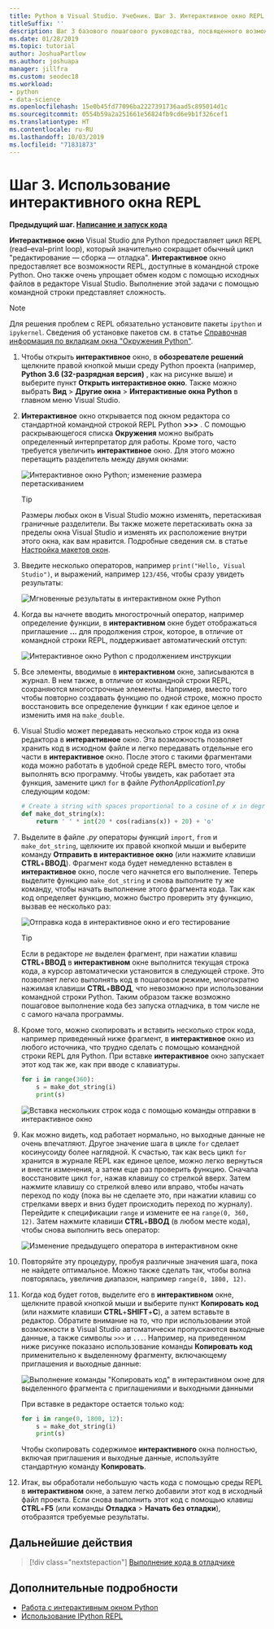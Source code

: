 ```yaml
---
title: Python в Visual Studio. Учебник. Шаг 3. Интерактивное окно REPL
titleSuffix: ''
description: Шаг 3 базового пошагового руководства, посвященного возможностям Python в Visual Studio. Здесь рассматривается интерактивное окно REPL в Python.
ms.date: 01/28/2019
ms.topic: tutorial
author: JoshuaPartlow
ms.author: joshuapa
manager: jillfra
ms.custom: seodec18
ms.workload:
- python
- data-science
ms.openlocfilehash: 15e0b45fd77096ba2227391736aad5c895014d1c
ms.sourcegitcommit: 0554b59a2a251661e56824fb9cd6e9b1f326cef1
ms.translationtype: HT
ms.contentlocale: ru-RU
ms.lasthandoff: 10/03/2019
ms.locfileid: "71831873"
---
```

# <a name="step-3-use-the-interactive-repl-window"></a>Шаг 3. Использование интерактивного окна REPL

**Предыдущий шаг. [Написание и запуск кода](tutorial-working-with-python-in-visual-studio-step-02-writing-code.md)**

**Интерактивное окно** Visual Studio для Python предоставляет цикл REPL (read–eval–print loop), который значительно сокращает обычный цикл "редактирование — сборка — отладка". **Интерактивное** окно предоставляет все возможности REPL, доступные в командной строке Python. Оно также очень упрощает обмен кодом с помощью исходных файлов в редакторе Visual Studio. Выполнение этой задачи с помощью командной строки представляет сложность.

> [!NOTE]
> Для решения проблем с REPL обязательно установите пакеты `ipython` и `ipykernel`. Сведения об установке пакетов см. в статье [Справочная информация по вкладкам окна "Окружения Python"](https://docs.microsoft.com/en-us/visualstudio/python/python-environments-window-tab-reference#packages-tab).

1. Чтобы открыть **интерактивное** окно, в **обозревателе решений** щелкните правой кнопкой мыши среду Python проекта (например, **Python 3.6 (32-разрядная версия)** , как на рисунке выше) и выберите пункт **Открыть интерактивное окно**. Также можно выбрать **Вид** > **Другие окна** > **Интерактивные окна Python** в главном меню Visual Studio.

1. **Интерактивное** окно открывается под окном редактора со стандартной командной строкой REPL Python **>>>** . С помощью раскрывающегося списка **Окружения** можно выбрать определенный интерпретатор для работы. Кроме того, часто требуется увеличить **интерактивное** окно. Для этого можно перетащить разделитель между двумя окнами:

    ![Интерактивное окно Python; изменение размера перетаскиванием](media/vs-getting-started-python-11-interactive1b.png)

    > [!Tip]
    > Размеры любых окон в Visual Studio можно изменять, перетаскивая граничные разделители. Вы также можете перетаскивать окна за пределы окна Visual Studio и изменять их расположение внутри этого окна, как вам нравится. Подробные сведения см. в статье [Настройка макетов окон](../ide/customizing-window-layouts-in-visual-studio.md).

1. Введите несколько операторов, например `print("Hello, Visual Studio")`, и выражений, например `123/456`, чтобы сразу увидеть результаты:

    ![Мгновенные результаты в интерактивном окне Python](media/vs-getting-started-python-12-interactive2.png)

1. Когда вы начнете вводить многострочный оператор, например определение функции, в **интерактивном** окне будет отображаться приглашение **...** для продолжения строк, которое, в отличие от командной строки REPL, поддерживает автоматический отступ:

    ![Интерактивное окно Python с продолжением инструкции](media/vs-getting-started-python-13-interactive3.png)

1. Все элементы, вводимые в **интерактивном** окне, записываются в журнал. В нем также, в отличие от командной строки REPL, сохраняются многострочные элементы. Например, вместо того чтобы повторно создавать функцию по одной строке, можно просто восстановить все определение функции `f` как единое целое и изменить имя на `make_double`.

1. Visual Studio может передавать несколько строк кода из окна редактора в **интерактивное** окно. Эта возможность позволяет хранить код в исходном файле и легко передавать отдельные его части в **интерактивное** окно. После этого с такими фрагментами кода можно работать в удобной среде REPL вместо того, чтобы выполнять всю программу. Чтобы увидеть, как работает эта функция, замените цикл `for` в файле *PythonApplication1.py* следующим кодом:

    ```python
    # Create a string with spaces proportional to a cosine of x in degrees
    def make_dot_string(x):
        return ' ' * int(20 * cos(radians(x)) + 20) + 'o'
    ```

1. Выделите в файле *.py* операторы функций `import`, `from` и `make_dot_string`, щелкните их правой кнопкой мыши и выберите команду **Отправить в интерактивное окно** (или нажмите клавиши **CTRL**+**ВВОД**). Фрагмент кода будет немедленно вставлен в **интерактивное** окно, после чего начнется его выполнение. Теперь выделите функцию `make_dot_string` и снова выполните ту же команду, чтобы начать выполнение этого фрагмента кода. Так как код определяет функцию, можно быстро проверить эту функцию, вызвав ее несколько раз:

    ![Отправка кода в интерактивное окно и его тестирование](media/vs-getting-started-python-14-interactive4.png)

    > [!Tip]
    > Если в редакторе *не* выделен фрагмент, при нажатии клавиш **CTRL**+**ВВОД** в **интерактивном** окне выполнится текущая строка кода, а курсор автоматически установится в следующей строке. Это позволяет легко выполнять код в пошаговом режиме, многократно нажимая клавиши **CTRL**+**ВВОД**, что невозможно при использовании командной строки Python. Таким образом также возможно пошаговое выполнение кода без запуска отладчика, в том числе не с самого начала программы.

1. Кроме того, можно скопировать и вставить несколько строк кода, например приведенный ниже фрагмент, в **интерактивное** окно из любого источника, что трудно сделать с помощью командной строки REPL для Python. При вставке **интерактивное** окно запускает этот код так же, как при вводе с клавиатуры.

    ```python
    for i in range(360):
        s = make_dot_string(i)
        print(s)
    ```

    ![Вставка нескольких строк кода с помощью команды отправки в интерактивное окно](media/vs-getting-started-python-15-interactive5.png)

1. Как можно видеть, код работает нормально, но выходные данные не очень впечатляют. Другое значение шага в цикле `for` сделает косинусоиду более наглядной. К счастью, так как весь цикл `for` хранится в журнале REPL как единое целое, можно легко вернуться и внести изменения, а затем еще раз проверить функцию. Сначала восстановите цикл `for`, нажав клавишу со стрелкой вверх. Затем нажмите клавишу со стрелкой влево или вправо, чтобы начать переход по коду (пока вы не сделаете это, при нажатии клавиш со стрелками вверх и вниз будет происходить переход по журналу). Перейдите к спецификации `range` и измените ее на `range(0, 360, 12)`. Затем нажмите клавиши **CTRL**+**ВВОД** (в любом месте кода), чтобы снова выполнить весь оператор:

    ![Изменение предыдущего оператора в интерактивном окне](media/vs-getting-started-python-16-interactive6.png)

1. Повторяйте эту процедуру, пробуя различные значения шага, пока не найдете оптимальное. Можно также сделать так, чтобы волна повторялась, увеличив диапазон, например `range(0, 1800, 12)`.

1. Когда код будет готов, выделите его в **интерактивном** окне, щелкните правой кнопкой мыши и выберите пункт **Копировать код** (или нажмите клавиши **CTRL**+**SHIFT**+**C**), а затем вставьте в редактор. Обратите внимание на то, что при использовании этой возможности в Visual Studio автоматически пропускаются выходные данные, а также символы `>>>` и `...`. Например, на приведенном ниже рисунке показано использование команды **Копировать код** применительно к выделенному фрагменту, включающему приглашения и выходные данные:

    ![Выполнение команды "Копировать код" в интерактивном окне для выделенного фрагмента с приглашениями и выходными данными](media/vs-getting-started-python-17-interactive7.png)

    При вставке в редакторе остается только код:

    ```python
    for i in range(0, 1800, 12):
        s = make_dot_string(i)
        print(s)
    ```

    Чтобы скопировать содержимое **интерактивного** окна полностью, включая приглашения и выходные данные, используйте стандартную команду **Копировать**.

1. Итак, вы обработали небольшую часть кода с помощью среды REPL в **интерактивном** окне, а затем легко добавили этот код в исходный файл проекта. Если снова выполнить этот код с помощью клавиш **CTRL**+**F5** (или команды **Отладка** > **Начать без отладки**), отобразятся требуемые результаты.

## <a name="next-step"></a>Дальнейшие действия

> [!div class="nextstepaction"]
> [Выполнение кода в отладчике](tutorial-working-with-python-in-visual-studio-step-04-debugging.md)

## <a name="go-deeper"></a>Дополнительные подробности

- [Работа с интерактивным окном Python](python-interactive-repl-in-visual-studio.md)
- [Использование IPython REPL](interactive-repl-ipython.md)
